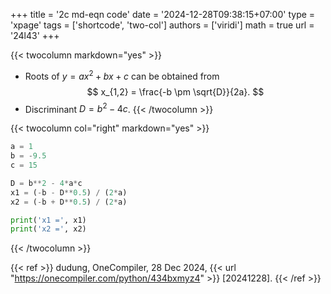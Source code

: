 +++
title = '2c md-eqn code'
date = '2024-12-28T09:38:15+07:00'
type = 'xpage'
tags = ['shortcode', 'two-col']
authors = ['viridi']
math = true
url = '24l43'
+++
<!--more-->

{{< twocolumn markdown="yes" >}}
+ Roots of $y = ax^2 + bx + c$ can be obtained from
$$
x_{1,2} = \frac{-b \pm \sqrt{D}}{2a}.
$$
+ Discriminant $D = b^2 - 4c$. 
{{< /twocolumn >}}

{{< twocolumn col="right" markdown="yes" >}}
```py
a = 1
b = -9.5
c = 15

D = b**2 - 4*a*c
x1 = (-b - D**0.5) / (2*a)
x2 = (-b + D**0.5) / (2*a)

print('x1 =', x1)
print('x2 =', x2)
```
{{< /twocolumn >}}

{{< ref >}}
dudung, OneCompiler, 28 Dec 2024, {{< url "https://onecompiler.com/python/434bxmyz4" >}} [20241228].
{{< /ref >}}
